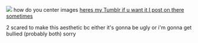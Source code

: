 ![](https://i.pinimg.com/736x/71/90/9d/71909d9026d0a634708f8bfc5cff1314.jpg)
how do you center images 
[heres my Tumblr if u want it I post on there sometimes](https://www.tumblr.com/starxource)

2 scared to make this aesthetic bc either it's gonna be ugly or i'm gonna get bullied (probably both) sorry

